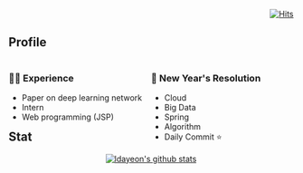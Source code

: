 <div align=right> 
   
[![Hits](https://hits.seeyoufarm.com/api/count/incr/badge.svg?url=https%3A%2F%2Fgithub.com%2Fldayeon&count_bg=%23A899E5&title_bg=%23555555&icon=gnuicecat.svg&icon_color=%23E9E9E9&title=hits&edge_flat=false)](https://hits.seeyoufarm.com)

</div>

## Profile
<div>
   <div style="width:50%; float:left;">

### 👨‍🎓 Experience
 + Paper on deep learning network
 + Intern
 + Web programming (JSP)
 
</div>
   <div style="width:50%; float:right;">

### 👋 New Year's Resolution 
 + Cloud
 + Big Data
 + Spring
 + Algorithm
 + Daily Commit ⭐
 
  </div>
  </div>
  
## Stat

<div align=center> 
  
[![ldayeon's github stats](https://github-readme-stats.vercel.app/api?username=ldayeon)](https://github.com/anuraghazra/github-readme-stats)

</div>
